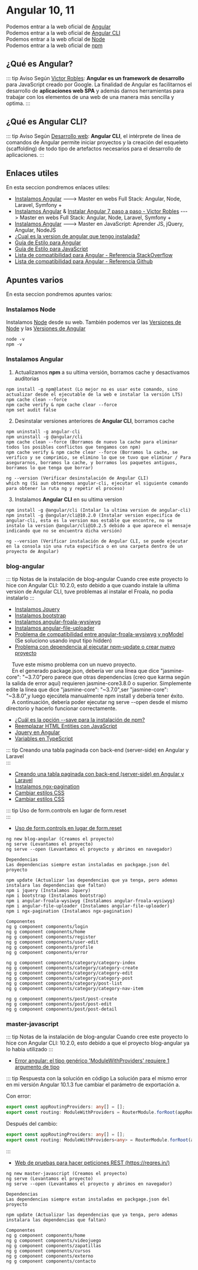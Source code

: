 # Angular 10, 11

Podemos entrar a la web oficial de [Angular](https://angular.io/)<br>
Podemos entrar a la web oficial de [Angular CLI](https://angular.io/cli)<br>
Podemos entrar a la web oficial de [Node](https://nodejs.org/es/)<br>
Podemos entrar a la web oficial de [npm](https://www.npmjs.com/)

## ¿Qué es Angular?

::: tip Aviso
Según [Victor Robles](https://victorroblesweb.es/2017/08/05/que-es-angular-y-para-que-sirve/): **Angular es un framework de desarrollo** para JavaScript creado por Google. La finalidad de Angular es facilitarnos el desarrollo de **aplicaciones web SPA** y además darnos herramientas para trabajar con los elementos de una web de una manera más sencilla y optima.
:::

## ¿Qué es Angular CLI?

::: tip Aviso
Según [Desarrollo web](https://desarrolloweb.com/articulos/angular-cli.html): **Angular CLI**, el intérprete de línea de comandos de Angular permite iniciar proyectos y la creación del esqueleto (scaffolding) de todo tipo de artefactos necesarios para el desarrollo de aplicaciones.
:::

## Enlaces utiles

En esta seccion pondremos enlaces utiles:

* [Instalamos Angular](https://www.udemy.com/course/master-en-desarrollo-web-full-stack-angular-node-laravel-symfony/learn/lecture/13239438#overview) ---> Master en webs Full Stack: Angular, Node, Laravel, Symfony +
* [Instalamos Angular](https://www.udemy.com/course/master-en-desarrollo-web-full-stack-angular-node-laravel-symfony/learn/lecture/13666344#overview) & [Instalar Angular 7 paso a paso - Victor Robles](https://victorroblesweb.es/2018/11/20/instalar-angular-7-paso-a-paso/) ---> Master en webs Full Stack: Angular, Node, Laravel, Symfony +
* [Instalamos Angular](https://www.udemy.com/course/master-en-javascript-aprender-js-jquery-angular-nodejs-y-mas/learn/lecture/10311524#overview) ---> Master en JavaScript: Aprender JS, jQuery, Angular, NodeJS
* [¿Cual es la version de angular que tengo instalada?](https://es.stackoverflow.com/questions/205257/cual-es-la-version-de-angular-que-tengo-instalada)
* [Guía de Estilo para Angular](https://angular.io/guide/styleguide)
* [Guía de Estilo para JavaScript](http://developinginspanish.com/2018/03/31/guia-de-estilo-javascript-de-google/)
* [Lista de compatibilidad para Angular - Referencia StackOverflow](https://stackoverflow.com/questions/60248452/is-there-a-compatibility-list-for-angular-angular-cli-and-node-js)
* [Lista de compatibilidad para Angular - Referencia Github](https://gist.github.com/LayZeeDK/c822cc812f75bb07b7c55d07ba2719b3)

## Apuntes varios

En esta seccion pondremos apuntes varios:

### Instalamos Node
Instalamos [Node](https://nodejs.org/es/) desde su web. También podemos ver las [Versiones de Node](https://nodejs.org/es/download/releases/) y las [Versiones de Angular](https://angular.io/docs)
```
node -v
npm -v
```

### Instalamos Angular
1. Actualizamos **npm** a su ultima versión, borramos cache y desactivamos auditorias
```
npm install -g npm@latest (Lo mejor no es usar este comando, sino actualizar desde el ejecutable de la web e instalar la versión LTS)
npm cache clean --force 
npm cache verify & npm cache clear --force
npm set audit false
```

2. Desinstalar versiones anteriores de **Angular CLI**, borramos cache
```
npm uninstall -g angular-cli 
npm uninstall -g @angular/cli
npm cache clean --force (Borramos de nuevo la cache para eliminar todos los posibles conflictos que tengamos con npm)
npm cache verify & npm cache clear --force (Borramos la cache, se verifico y se comprimio, se elimino lo que se tuvo que eliminar / Para asegurarnos, borramos la cache, y borramos los paquetes antiguos, borramos lo que tenga que borrar)

ng --version (Verificar desinstalación de Angular CLI)
which ng (Si aun obtenemos angular-cli, ejecutar el siguiente comando para obtener la ruta ng y repetir el proceso)
```

3. Instalamos **Angular CLI** en su ultima version
```
npm install -g @angular/cli (Intalar la ultima version de angular-cli)
npm install -g @angular/cli@10.2.0 (Instalar version especifica de angular-cli, esta es la version mas estable que encontre, no se instalo la version @angular/cli@10.2.5 debido a que aparece el mensaje indicando que no se encuentra dicha versión) 

ng --version (Verificar instalación de Angular CLI, se puede ejecutar en la consola sin una ruta especifica o en una carpeta dentro de un proyecto de Angular)
```

### blog-angular

::: tip Notas de la instalación de blog-angular
Cuando cree este proyecto lo hice con Angular CLI: 10.2.0, esto debido a que cuando instale la ultima version de Angular CLI, tuve problemas al instalar el Froala, no podia instalarlo
:::

* [Instalamos Jquery](https://www.npmjs.com/package/jquery)
* [Instalamos bootstrap](https://www.npmjs.com/package/bootstrap)
* [Instalamos angular-froala-wysiwyg](https://www.npmjs.com/package/angular-froala-wysiwyg)
* [Instalamos angular-file-uploader](https://www.npmjs.com/package/angular-file-uploader)
* [Problema de compatibilidad entre angular-froala-wysiwyg y ngModel](https://github.com/froala/angular-froala-wysiwyg/issues/4) (Se soluciono usando input tipo hidden)
* [Problema con dependencia al ejecutar npm-update o crear nuevo proyecto](https://stackoverflow.com/questions/68339098/when-i-run-ng-new-npm-has-a-dependency-problem) 

&nbsp;&nbsp;&nbsp;&nbsp;Tuve este mismo problema con un nuevo proyecto.</br>
&nbsp;&nbsp;&nbsp;&nbsp;En el generado package.json, debería ver una línea que dice "jasmine-core": "~3.7.0"pero parece que otras dependencias (creo que karma según la salida de error aquí) requieren jasmine-core3.8.0 o superior. Simplemente edite la línea que dice "jasmine-core": "~3.7.0",ser "jasmine-core": "~3.8.0",y luego ejecútela manualmente npm install y debería tener éxito.</br>
&nbsp;&nbsp;&nbsp;&nbsp;A continuación, debería poder ejecutar ng serve --open desde el mismo directorio y hacerlo funcionar correctamente.

* [¿Cuál es la opción --save para la instalación de npm?](https://www.it-swarm-es.com/es/node.js/cual-es-la-opcion-save-para-la-instalacion-de-npm/1043235520/#:~:text=A%20partir%20de%20npm%205.0,save%20ya%20no%20es%20necesaria.)
* [Reemplazar HTML Entities con JavaScript](https://victorroblesweb.es/2019/01/20/reemplazar-html-entities-con-javascript/)
* [Jquery en Angular](https://victorroblesweb.es/2016/12/26/como-usar-jquery-en-angular-2/)
* [Variables en TypeScript](https://www.cosmiclearn.com/lang-es/typescript-variables.php)

::: tip Creando una tabla paginada con back-end (server-side) en Angular y Laravel
<br>
:::
* [Creando una tabla paginada con back-end (server-side) en Angular y Laravel](https://asfo.medium.com/creando-una-tabla-paginada-con-back-end-server-side-en-angular-5e2c90428318)
* [Instalamos ngx-pagination](https://www.npmjs.com/package/ngx-pagination)
* [Cambiar estilos CSS](https://www.it-swarm-es.com/es/html/cambiar-css-de-paginacion-ngx/810639767/)
* [Cambiar estilos CSS](https://stackoverflow.com/questions/55419031/change-ngx-pagination-css)

::: tip Uso de form.controls en lugar de form.reset
<br>
:::
* [Uso de form.controls en lugar de form.reset](https://stackoverflow.com/questions/50197347/how-to-reset-only-specific-fields-of-form-in-angular-5)

```
ng new blog-angular (Creamos el proyecto)
ng serve (Levantamos el proyecto)
ng serve --open (Levantamos el proyecto y abrimos en navegador)

Dependencias
Las dependencias siempre estan instaladas en packgage.json del proyecto

npm update (Actualizar las dependencias que ya tenga, pero ademas instalara las dependencias que faltan)
npm i jquery (Instalamos Jquery)
npm i bootstrap (Instalamos bootstrap)
npm i angular-froala-wysiwyg (Instalamos angular-froala-wysiwyg)
npm i angular-file-uploader (Instalamos angular-file-uploader)
npm i ngx-pagination (Instalamos ngx-pagination)

Componentes
ng g component components/login
ng g component components/home
ng g component components/register
ng g component components/user-edit
ng g component components/profile
ng g component components/error

ng g component components/category/category-index
ng g component components/category/category-create
ng g component components/category/category-edit
ng g component components/category/category-post
ng g component components/category/post-list
ng g component components/category/category-nav-item

ng g component components/post/post-create
ng g component components/post/post-edit
ng g component components/post/post-detail
```

### master-javascript

::: tip Notas de la instalación de blog-angular
Cuando cree este proyecto lo hice con Angular CLI: 10.2.0, esto debido a que el proyecto blog-angular ya lo habia utilizado
:::

* [Error angular: el tipo genérico 'ModuleWithProviders' requiere 1 argumento de tipo](https://stackoverflow.com/questions/62755093/angular-error-generic-type-modulewithproviderst-requires-1-type-arguments)

::: tip Respuesta con la solución en código
La solución para el mismo error en mi versión Angular 10.1.3 fue cambiar el parámetro de exportación a.

Con error:
```typescript
export const appRoutingProviders: any[] = [];
export const routing: ModuleWithProviders = RouterModule.forRoot(appRoutes);
```

Después del cambio:
```typescript
export const appRoutingProviders: any[] = [];
export const routing: ModuleWithProviders<any> = RouterModule.forRoot(appRoutes);
```
:::

* [Web de pruebas para hacer peticiones REST (https://reqres.in/)](https://reqres.in/)

```
ng new master-javascript (Creamos el proyecto)
ng serve (Levantamos el proyecto)
ng serve --open (Levantamos el proyecto y abrimos en navegador)

Dependencias
Las dependencias siempre estan instaladas en packgage.json del proyecto

npm update (Actualizar las dependencias que ya tenga, pero ademas instalara las dependencias que faltan)

Componentes
ng g component components/home
ng g component components/videojuego
ng g component components/zapatillas
ng g component components/cursos
ng g component components/externo
ng g component components/contacto
```